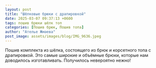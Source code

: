 ```yaml
---
layout: post
title: "Шёлковые брюки с драпировкой"
date: 2025-03-07 09:37:13 +0600
tags: пошив брюки шёлк топ
categories: [Пошив брюк, Пошив топа]
author: "Ателье Жмаева"
post_image: assets/images/blog/IMG_9636.jpeg
---
```


Пошив комплекта из шёлка, состоящего из брюк и корсетного топа с драпировкой.
Это самые широкие и объёмные брюки, которые нам доводилось изготавливать.
Получилось невероятно нежно!
